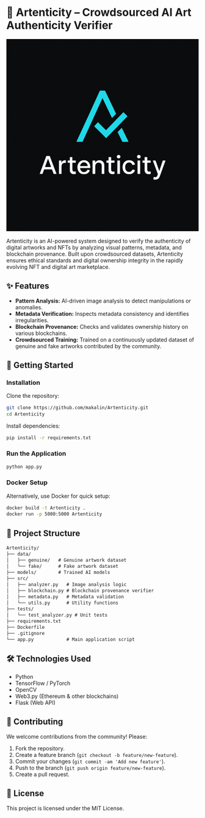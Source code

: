 # 🎨 **Artenticity** – Crowdsourced AI Art Authenticity Verifier

![Artenticity Logo](artenticity_logo.png)

Artenticity is an AI-powered system designed to verify the authenticity of digital artworks and NFTs by analyzing visual patterns, metadata, and blockchain provenance. Built upon crowdsourced datasets, Artenticity ensures ethical standards and digital ownership integrity in the rapidly evolving NFT and digital art marketplace.

## ✨ **Features**
- **Pattern Analysis:** AI-driven image analysis to detect manipulations or anomalies.
- **Metadata Verification:** Inspects metadata consistency and identifies irregularities.
- **Blockchain Provenance:** Checks and validates ownership history on various blockchains.
- **Crowdsourced Training:** Trained on a continuously updated dataset of genuine and fake artworks contributed by the community.

## 🚀 **Getting Started**

### **Installation**

Clone the repository:

```bash
git clone https://github.com/makalin/Artenticity.git
cd Artenticity
```

Install dependencies:

```bash
pip install -r requirements.txt
```

### **Run the Application**

```bash
python app.py
```

### **Docker Setup**

Alternatively, use Docker for quick setup:

```bash
docker build -t Artenticity .
docker run -p 5000:5000 Artenticity
```

## 📁 **Project Structure**

```plaintext
Artenticity/
├── data/
│   ├── genuine/   # Genuine artwork dataset
│   └── fake/      # Fake artwork dataset
├── models/        # Trained AI models
├── src/
│   ├── analyzer.py   # Image analysis logic
│   ├── blockchain.py # Blockchain provenance verifier
│   ├── metadata.py   # Metadata validation
│   └── utils.py      # Utility functions
├── tests/
│   └── test_analyzer.py # Unit tests
├── requirements.txt
├── Dockerfile
├── .gitignore
└── app.py            # Main application script
```

## 🛠 **Technologies Used**
- Python
- TensorFlow / PyTorch
- OpenCV
- Web3.py (Ethereum & other blockchains)
- Flask (Web API)

## 🤝 **Contributing**

We welcome contributions from the community! Please:

1. Fork the repository.
2. Create a feature branch (`git checkout -b feature/new-feature`).
3. Commit your changes (`git commit -am 'Add new feature'`).
4. Push to the branch (`git push origin feature/new-feature`).
5. Create a pull request.

## 📜 **License**

This project is licensed under the MIT License.
